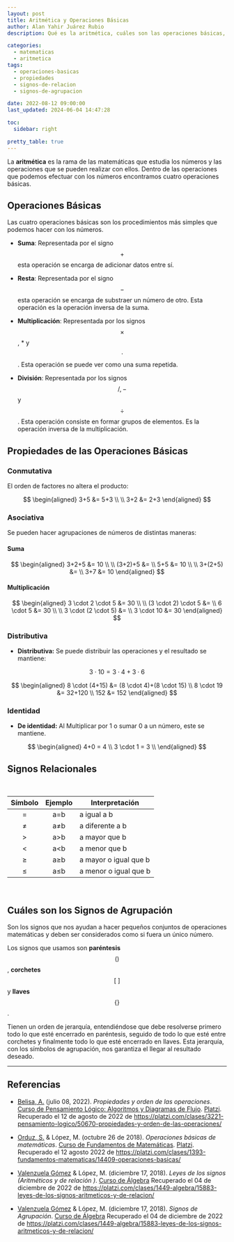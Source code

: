 ```yaml
---
layout: post
title: Aritmética y Operaciones Básicas
author: Alan Yahir Juárez Rubio
description: Qué es la aritmética, cuáles son las operaciones básicas, sus propiedas y símbolos

categories:
  - matematicas
  - aritmetica
tags:
  - operaciones-basicas
  - propiedades
  - signos-de-relacion
  - signos-de-agrupacion

date: 2022-08-12 09:00:00
last_updated: 2024-06-04 14:47:28

toc:
  sidebar: right

pretty_table: true
---
```


La **aritmética** es la rama de las matemáticas que estudia los números y las
operaciones que se pueden realizar con ellos. Dentro de las operaciones que
podemos efectuar con los números encontramos cuatro operaciones básicas.

## Operaciones Básicas

Las cuatro operaciones básicas son los procedimientos más simples que podemos
hacer con los números.

- **Suma**: Representada por el signo $$ + $$ esta operación se encarga de adicionar
  datos entre sí.

- **Resta**: Representada por el signo $$ - $$ esta operación se encarga de substraer
  un número de otro. Esta operación es la operación inversa de la suma.

- **Multiplicación**: Representada por los signos $$ \times $$, * y $$\cdot $$.
  Esta operación se puede ver como una suma repetida.

- **División**: Representada por los signos $$ /, - $$ y $$\div $$. Esta operación
  consiste en formar grupos de elementos. Es la operación inversa de la
  multiplicación.

## Propiedades de las Operaciones Básicas

### Conmutativa

El orden de factores no altera el producto:

$$
\begin{aligned}
 3+5 &= 5+3 \\ \\
 3+2 &= 2+3
\end{aligned}
$$

### Asociativa

Se pueden hacer agrupaciones de números de distintas maneras:

#### Suma

$$
\begin{aligned}
 3+2+5 &= 10 \\
 \\
 (3+2)+5 &= \\
 5+5 &= 10 \\
 \\
 3+(2+5) &= \\
 3+7 &= 10
\end{aligned}
$$

#### Multiplicación

$$
\begin{aligned}
 3 \cdot 2 \cdot 5 &= 30 \\
 \\
 (3 \cdot 2) \cdot 5 &= \\
 6 \cdot 5 &= 30 \\
 \\
 3 \cdot (2 \cdot 5) &= \\
 3 \cdot 10 &= 30
\end{aligned}
$$

### Distributiva

- **Distributiva:** Se puede distribuir las operaciones y el resultado se mantiene:

$$ 3 \cdot 10 = 3 \cdot 4+3 \cdot 6$$

$$
\begin{aligned}
 8 \cdot (4+15) &= (8 \cdot 4)+(8 \cdot 15) \\
 8 \cdot 19 &= 32+120 \\
 152 &= 152
\end{aligned}
$$

### Identidad

- **De identidad:** Al Multiplicar por 1 o sumar 0 a un número, este se mantiene.

$$
\begin{aligned}
 4+0 = 4 \\
 3 \cdot 1 = 3 \\
\end{aligned}
$$

## Signos Relacionales

<br>

| Símbolo | Ejemplo | Interpretación        |
| :-----: | :-----: | --------------------- |
|    =    |   a=b   | a igual a b           |
|    ≠    |   a≠b   | a diferente a b       |
|    >    |   a>b   | a mayor que b         |
|    <    |   a<b   | a menor que b         |
|    ≥    |   a≥b   | a mayor o igual que b |
|    ≤    |   a≤b   | a menor o igual que b |

<br>

## Cuáles son los Signos de Agrupación

Son los signos que nos ayudan a hacer pequeños conjuntos de operaciones
matemáticas y deben ser considerados como si fuera un único número.

Los signos que usamos son **paréntesis** $$ () $$, **corchetes** $$ [\ ] $$ y
**llaves** $$ \{\} $$.

Tienen un orden de jerarquía, entendiéndose que debe resolverse primero todo lo
que esté encerrado en paréntesis, seguido de todo lo que esté entre corchetes
y finalmente todo lo que esté encerrado en llaves. Esta jerarquía, con los
símbolos de agrupación, nos garantiza el llegar al resultado deseado.

<div style="page-break-after: always;"></div>

---

## Referencias

- [Belisa, A.](https://platzi.com/profesores/anabelisam_/)
  (julio 08, 2022).
  _Propiedades y orden de las operaciones_.
  [Curso de Pensamiento Lógico: Algoritmos y Diagramas de Flujo](https://platzi.com/cursos/pensamiento-logico/).
  [Platzi](https://platzi.com/home).
  Recuperado el 12 de agosto de 2022 de
  <https://platzi.com/clases/3221-pensamiento-logico/50670-propiedades-y-orden-de-las-operaciones/>

- [Orduz, S.](https://platzi.com/profesores/sergio-orduz-240/)
  & López, M.
  (octubre 26 de 2018).
  _Operaciones básicas de matemáticas_.
  [Curso de Fundamentos de Matemáticas](https://platzi.com/cursos/fundamentos-matematicas/).
  [Platzi](https://platzi.com/).
  Recuperado el 12 agosto 2022 de
  <https://platzi.com/clases/1393-fundamentos-matematicas/14409-operaciones-basicas/>

- [Valenzuela Gómez](https://platzi.com/profes/marce-valenzuela-236/)
  & López, M.
  (diciembre 17, 2018).
  _Leyes de los signos (Aritméticos y de relación )_.
  [Curso de Álgebra](https://platzi.com/cursos/algebra/)
  Recuperado el 04 de diciembre de 2022 de
  <https://platzi.com/clases/1449-algebra/15883-leyes-de-los-signos-aritmeticos-y-de-relacion/>

- [Valenzuela Gómez](https://platzi.com/profes/marce-valenzuela-236/)
  & López, M.
  (diciembre 17, 2018).
  _Signos de Agrupación_.
  [Curso de Álgebra](https://platzi.com/clases/1449-algebra/15884-signos-de-agrupacion/)
  Recuperado el 04 de diciembre de 2022 de
  <https://platzi.com/clases/1449-algebra/15883-leyes-de-los-signos-aritmeticos-y-de-relacion/>
